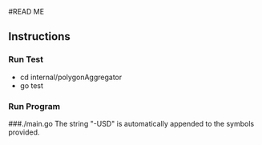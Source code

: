 #READ ME

## Instructions

### Run Test

- cd internal/polygonAggregator
- go test

### Run Program

###./main.go <Valid Crypto Symbol>
The string "-USD" is automatically appended to the symbols provided.
